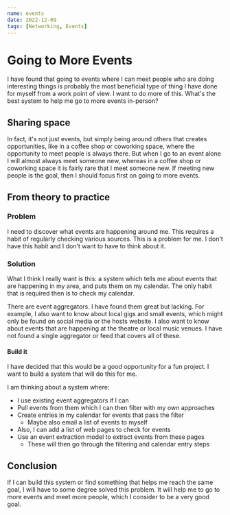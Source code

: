 ```yaml
---
name: events
date: 2022-12-09
tags: [Networking, Events]
---
```


# Going to More Events

I have found that going to events where I can meet people who are doing interesting things is probably the most beneficial type of thing I have done for myself from a work point of view. I want to do more of this. What's the best system to help me go to more events in-person?

## Sharing space

In fact, it's not just events, but simply being around others that creates opportunities, like in a coffee shop or coworking space, where the opportunity to meet people is always there. But when I go to an event alone I will almost always meet someone new, whereas in a coffee shop or coworking space it is fairly rare that I meet someone new. If meeting new people is the goal, then I should focus first on going to more events.

## From theory to practice

### Problem

I need to discover what events are happening around me. This requires a habit of regularly checking various sources. This is a problem for me. I don't have this habit and I don't want to have to think about it.

### Solution

What I think I really want is this: a system which tells me about events that are happening in my area, and puts them on my calendar. The only habit that is required then is to check my calendar.

There are event aggregators. I have found them great but lacking. For example, I also want to know about local gigs and small events, which might only be found on social media or the hosts website. I also want to know about events that are happening at the theatre or local music venues. I have not found a single aggregator or feed that covers all of these.

#### Build it

I have decided that this would be a good opportunity for a fun project. I want to build a system that will do this for me.

I am thinking about a system where:

- I use existing event aggregators if I can
- Pull events from them which I can then filter with my own approaches
- Create entries in my calendar for events that pass the filter
    - Maybe also email a list of events to myself
- Also, I can add a list of web pages to check for events
- Use an event extraction model to extract events from these pages
    - These will then go through the filtering and calendar entry steps

## Conclusion

If I can build this system or find something that helps me reach the same goal, I will have to some degree solved this problem. It will help me to go to more events and meet more people, which I consider to be a very good goal.
